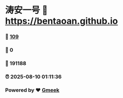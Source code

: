 # 涛安一号 :link: https://bentaoan.github.io 
### :page_facing_up: [109](https://bentaoan.github.io/tag.html) 
### :speech_balloon: 0 
### :hibiscus: 191188 
### :alarm_clock: 2025-08-10 01:11:36 
### Powered by :heart: [Gmeek](https://github.com/Meekdai/Gmeek)
